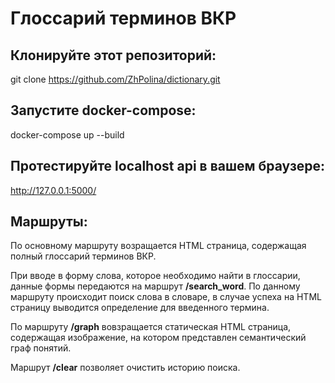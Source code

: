 # Глоссарий терминов ВКР
## Клонируйте этот репозиторий:

git clone https://github.com/ZhPolina/dictionary.git

## Запустите docker-compose:

docker-compose up --build

## Протестируйте localhost api в вашем браузере:

http://127.0.0.1:5000/

## Маршруты:

По основному маршруту возращается HTML страница, содержащая полный глоссарий терминов ВКР.

При вводе в форму слова, которое необходимо найти в глоссарии, данные формы передаются на маршрут **/search_word**. По данному маршруту происходит поиск слова в словаре, в случае успеха на HTML страницу выводится определение для введенного термина.

По маршруту **/graph** вовзращается статическая HTML страница, содержащая изображение, на котором представлен семантический граф понятий.

Маршрут **/clear** позволяет очистить историю поиска. 


